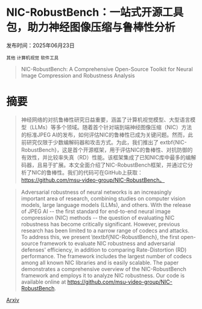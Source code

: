 # **NIC-RobustBench**：一站式开源工具包，助力神经图像压缩与鲁棒性分析

发布时间：2025年06月23日

`其他` `计算机视觉` `软件工具`

> NIC-RobustBench: A Comprehensive Open-Source Toolkit for Neural Image Compression and Robustness Analysis

# 摘要

> 神经网络的对抗鲁棒性研究日益重要，涵盖了计算机视觉模型、大型语言模型（LLMs）等多个领域。随着首个针对端到端神经图像压缩（NIC）方法的标准JPEG AI的发布，如何评估NIC的鲁棒性已成为关键问题。然而，此前研究仅限于少数编解码器和攻击方式。为此，我们推出了	extbf{NIC-RobustBench}，这是首个开源框架，用于评估NIC的鲁棒性、对抗防御的有效性，并比较率失真（RD）性能。该框架集成了已知NIC库中最多的编解码器，且易于扩展。本文全面介绍了NIC-RobustBench框架，并通过它分析了NIC的鲁棒性。我们的代码可在GitHub上获取：https://github.com/msu-video-group/NIC-RobustBench。

> Adversarial robustness of neural networks is an increasingly important area of research, combining studies on computer vision models, large language models (LLMs), and others. With the release of JPEG AI -- the first standard for end-to-end neural image compression (NIC) methods -- the question of evaluating NIC robustness has become critically significant. However, previous research has been limited to a narrow range of codecs and attacks. To address this, we present \textbf{NIC-RobustBench}, the first open-source framework to evaluate NIC robustness and adversarial defenses' efficiency, in addition to comparing Rate-Distortion (RD) performance. The framework includes the largest number of codecs among all known NIC libraries and is easily scalable. The paper demonstrates a comprehensive overview of the NIC-RobustBench framework and employs it to analyze NIC robustness. Our code is available online at https://github.com/msu-video-group/NIC-RobustBench.

[Arxiv](https://arxiv.org/abs/2506.19051)